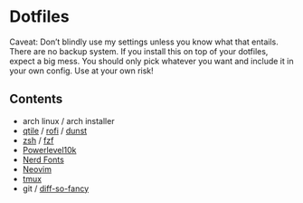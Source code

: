 # Dotfiles
Caveat: Don’t blindly use my settings unless you know what that entails. There are no backup system. If you install this on top of your dotfiles, expect a big mess. You should only pick whatever you want and include it in your own config. Use at your own risk!

## Contents
- arch linux / arch installer
- [qtile](http://www.qtile.org/) / [rofi](https://github.com/davatorium/rofi) / [dunst](https://github.com/dunst-project/dunst)
- [zsh](https://thevaluable.dev/zsh-install-configure-mouseless/) / [fzf](https://github.com/junegunn/fzf)
- [Powerlevel10k](https://github.com/romkatv/powerlevel10k)
- [Nerd Fonts](https://github.com/ryanoasis/nerd-fonts)
- [Neovim](https://github.com/neovim/neovim)
- [tmux](https://github.com/tmux/tmux)
- git / [diff-so-fancy](https://github.com/so-fancy/diff-so-fancy)
